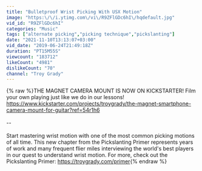 ```yaml
---
title: "Bulletproof Wrist Picking With USX Motion"
image: "https:\/\/i.ytimg.com\/vi\/R9ZFlGDc6hI\/hqdefault.jpg"
vid_id: "R9ZFlGDc6hI"
categories: "Music"
tags: ["alternate picking","picking technique","pickslanting"]
date: "2021-11-10T13:13:07+03:00"
vid_date: "2019-06-24T21:49:18Z"
duration: "PT15M55S"
viewcount: "183712"
likeCount: "4981"
dislikeCount: "70"
channel: "Troy Grady"
---
```

{% raw %}THE MAGNET CAMERA MOUNT IS NOW ON KICKSTARTER!  Film your own playing just like we do in our lessons!  <a rel="nofollow" target="blank" href="https://www.kickstarter.com/projects/troygrady/the-magnet-smartphone-camera-mount-for-guitar?ref=54r1h6">https://www.kickstarter.com/projects/troygrady/the-magnet-smartphone-camera-mount-for-guitar?ref=54r1h6</a><br /><br />--<br /><br />Start mastering wrist motion with one of the most common picking motions of all time. This new chapter from the Pickslanting Primer represents years of work and many frequent flier miles interviewing the world's best players in our quest to understand wrist motion. For more, check out the Pickslanting Primer: <a rel="nofollow" target="blank" href="https://troygrady.com/primer">https://troygrady.com/primer</a>{% endraw %}
